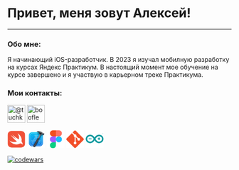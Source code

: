 # Привет, меня зовут Алексей!
---
### Обо мне:
Я начинающий iOS-разработчик. В 2023 я изучал мобилную разработку на курсах Яндекс Практикум. В настоящий момент мое обучение на курсе завершено и я участвую в карьерном треке Практикума.

### Мои контакты:
<a href="https://t.me/tuchkadze"><img src="https://cdn-icons-png.flaticon.com/128/5968/5968804.png" width="40" height="40" title="@tuchkadze"></a> <a href="mailto:boofle@outlook.com"><img src="https://cdn-icons-png.flaticon.com/128/732/732223.png" width="40" height="40" title="boofle@outlook.com"></a>


<img src="https://github.com/devicons/devicon/blob/master/icons/swift/swift-original.svg" width="40" height="40" title="Swift"> <img src="https://github.com/devicons/devicon/blob/master/icons/xcode/xcode-original.svg" width="40" height="40" title="Xcode"> <img src="https://github.com/devicons/devicon/blob/master/icons/figma/figma-original.svg" width="40" height="40" title="Figma"> <img src="https://github.com/devicons/devicon/blob/master/icons/git/git-original.svg" width="40" height="40" title="git"> <img src="https://github.com/devicons/devicon/blob/master/icons/arduino/arduino-original.svg" width="40" height="40" title="Arduino">

[![codewars](https://www.codewars.com/users/AlekseiTinkov/badges/large)](https://www.codewars.com/users/AlekseiTinkov)

<!--
**AlekseiTinkov/AlekseiTinkov** is a ✨ _special_ ✨ repository because its `README.md` (this file) appears on your GitHub profile.

Here are some ideas to get you started:

- 🔭 I’m currently working on ...
- 🌱 I’m currently learning ...
- 👯 I’m looking to collaborate on ...
- 🤔 I’m looking for help with ...
- 💬 Ask me about ...
- 📫 How to reach me: ...
- 😄 Pronouns: ...
- ⚡ Fun fact: ...
-->
